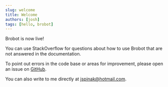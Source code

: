 ```yaml
---
slug: welcome
title: Welcome
authors: [josh]
tags: [hello, brobot]
---
```


Brobot is now live!  

You can use StackOverflow for questions about how to use Brobot 
that are not answered in the documentation. 

To point out errors in the code base or areas for improvement, please open an issue on 
[GitHub](https://github.com/jspinak/brobot).  

You can also write to me directly at jspinak@hotmail.com.